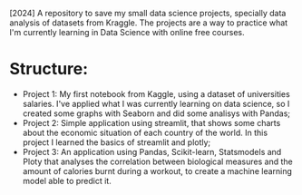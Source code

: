 [2024] A repository to save my small data science projects, specially data analysis of datasets from Kraggle. The projects are a way to practice what I'm currently learning in Data Science with online free courses.

# Structure:
- Project 1: My first notebook from Kaggle, using a dataset of universities salaries. I've applied what I was currently learning on data science, so I created some graphs with Seaborn and did some analisys with Pandas;
- Project 2: Simple application using streamlit, that shows some charts about the economic situation of each country of the world. In this project I learned the basics of streamlit and plotly;
- Project 3: An application using Pandas, Scikit-learn, Statsmodels and Ploty that analyses the correlation between biological measures and the amount of calories burnt during a workout, to create a machine learning model able to predict it. 
